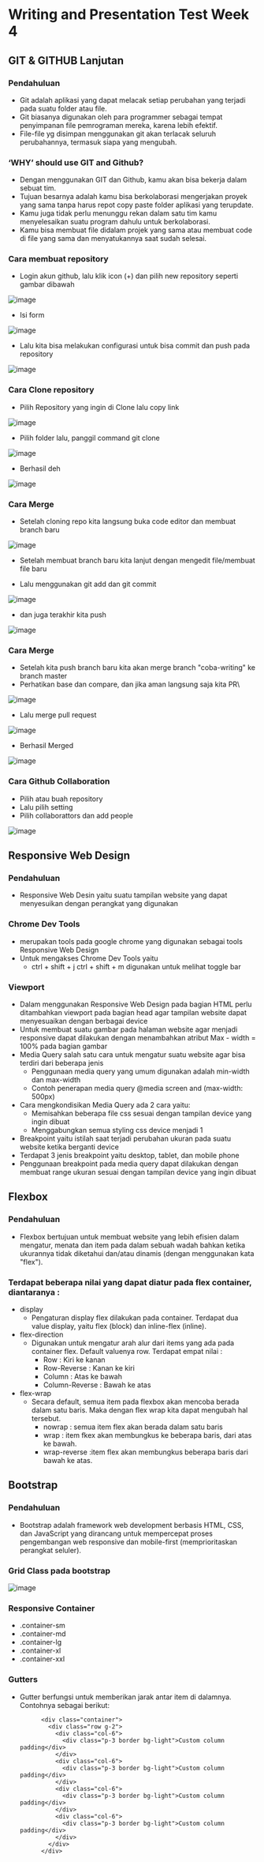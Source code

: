 # Writing and Presentation Test Week 4

## GIT & GITHUB Lanjutan

### Pendahuluan

- Git adalah aplikasi yang dapat melacak setiap perubahan yang terjadi pada suatu folder atau file.
- Git biasanya digunakan oleh para programmer sebagai tempat penyimpanan file pemrograman mereka, karena lebih efektif.
- File-file yg disimpan menggunakan git akan terlacak seluruh perubahannya, termasuk siapa yang mengubah.

### ‘WHY’ should use GIT and Github?
- Dengan menggunakan GIT dan Github, kamu akan bisa bekerja dalam sebuat tim.
- Tujuan besarnya adalah kamu bisa berkolaborasi mengerjakan proyek yang sama tanpa harus repot copy paste folder aplikasi yang terupdate.
- Kamu juga tidak perlu menunggu rekan dalam satu tim kamu menyelesaikan suatu program dahulu untuk berkolaborasi.
- Kamu bisa membuat file didalam projek yang sama atau membuat code di file yang sama dan menyatukannya saat sudah selesai.

### Cara membuat repository 

- Login akun github, lalu klik icon (+) dan pilih new repository seperti gambar dibawah

![image](https://user-images.githubusercontent.com/80618060/196036194-e99f30df-d549-4e55-84eb-806909977fba.png)

- Isi form 

![image](https://user-images.githubusercontent.com/80618060/196036460-ab573ad2-8df9-44cc-945a-e15852959999.png)

- Lalu kita bisa melakukan configurasi untuk bisa commit dan push pada repository

![image](https://user-images.githubusercontent.com/80618060/196036597-c9361b01-22b2-41b4-8308-6153dc79954e.png)

### Cara Clone repository

- Pilih Repository yang ingin di Clone lalu copy link

![image](https://user-images.githubusercontent.com/80618060/196036655-f7fc8122-f585-48a6-af84-131e69f481d5.png)

- Pilih folder lalu, panggil command git clone

![image](https://user-images.githubusercontent.com/80618060/196036702-08bd8699-d4f5-4070-b661-933f87bde81a.png)

- Berhasil deh 

![image](https://user-images.githubusercontent.com/80618060/196036757-56346b27-6bea-426b-8fea-e4c34bace0fe.png)

### Cara Merge 

- Setelah cloning repo kita langsung buka code editor dan membuat branch baru

![image](https://user-images.githubusercontent.com/80618060/196036944-4a497308-ac7a-47ae-bf15-da403d566da1.png)

- Setelah membuat branch baru kita lanjut dengan mengedit file/membuat file baru

- Lalu menggunakan git add dan git commit

![image](https://user-images.githubusercontent.com/80618060/196037052-3bf5cbf0-03c0-4e6e-bdc3-645a1299e8b3.png)

- dan juga terakhir kita push

![image](https://user-images.githubusercontent.com/80618060/196037119-9f5ecdb3-9673-4269-bee4-dcd6e3e07345.png)

### Cara Merge

- Setelah kita push branch baru kita akan merge branch "coba-writing" ke branch master
- Perhatikan base dan compare, dan jika aman langsung saja kita PR\

![image](https://user-images.githubusercontent.com/80618060/196037178-6594397a-e098-4f52-8196-379c61b159c4.png)

- Lalu merge pull request 

![image](https://user-images.githubusercontent.com/80618060/196037221-c83cbae1-ead3-47b8-80d5-5d9f4cff4166.png)

- Berhasil Merged 

![image](https://user-images.githubusercontent.com/80618060/196037237-40f802e1-929a-471d-9110-e81362e868fe.png)

### Cara Github Collaboration 

- Pilih atau buah repository
- Lalu pilih setting
- Pilih collaborattors dan add people 

![image](https://user-images.githubusercontent.com/80618060/196037989-0d254c97-f31d-4246-82f1-8b52e80c7a14.png)

## Responsive Web Design

### Pendahuluan 

- Responsive Web Desin yaitu suatu tampilan website yang dapat menyesuikan dengan perangkat yang digunakan

### Chrome Dev Tools 
- merupakan tools pada google chrome yang digunakan sebagai tools Responsive Web Design
- Untuk mengakses Chrome Dev Tools yaitu
    - ctrl + shift + j ctrl + shift + m digunakan untuk melihat toggle bar
    
### Viewport

- Dalam menggunakan Responsive Web Design pada bagian HTML perlu ditambahkan viewport pada bagian head agar tampilan website dapat menyesuaikan dengan berbagai device
- Untuk membuat suatu gambar pada halaman website agar menjadi responsive dapat dilakukan dengan menambahkan atribut Max - width = 100% pada bagian gambar
- Media Query salah satu cara untuk mengatur suatu website agar bisa terdiri dari beberapa jenis
    - Penggunaan media query yang umum digunakan adalah min-width dan max-width
    - Contoh penerapan media query @media screen and (max-width: 500px)
- Cara mengkondisikan Media Query ada 2 cara yaitu:
    - Memisahkan beberapa file css sesuai dengan tampilan device yang ingin dibuat
    - Menggabungkan semua styling css device menjadi 1
- Breakpoint yaitu istilah saat terjadi perubahan ukuran pada suatu website ketika berganti device
- Terdapat 3 jenis breakpoint yaitu desktop, tablet, dan mobile phone
- Penggunaan breakpoint pada media query dapat dilakukan dengan membuat range ukuran sesuai dengan tampilan device yang ingin dibuat

## Flexbox

### Pendahuluan 

- Flexbox bertujuan untuk membuat website yang lebih efisien dalam mengatur, menata dan item pada dalam sebuah wadah bahkan ketika ukurannya tidak diketahui dan/atau dinamis (dengan menggunakan kata "flex").

###  Terdapat beberapa nilai yang dapat diatur pada flex container, diantaranya :

- display
    - Pengaturan display flex dilakukan pada container. Terdapat dua value display, yaitu flex (block) dan inline-flex (inline).
- flex-direction
    - Digunakan untuk mengatur arah alur dari items yang ada pada container flex. Default valuenya row. Terdapat empat nilai :
        - Row : Kiri ke kanan
        - Row-Reverse : Kanan ke kiri
        - Column : Atas ke bawah
        - Column-Reverse : Bawah ke atas        
- flex-wrap
    - Secara default, semua item pada flexbox akan mencoba berada dalam satu baris. Maka dengan flex wrap kita dapat mengubah hal tersebut.
        - nowrap : semua item flex akan berada dalam satu baris
        - wrap : item fkex akan membungkus ke beberapa baris, dari atas ke bawah.
        - wrap-reverse :item flex akan membungkus beberapa baris dari bawah ke atas.
        
## Bootstrap 

### Pendahuluan 

- Bootstrap adalah framework web development berbasis HTML, CSS, dan JavaScript yang dirancang untuk mempercepat proses pengembangan web responsive dan mobile-first (memprioritaskan perangkat seluler).

### Grid Class pada bootstrap

![image](https://user-images.githubusercontent.com/80618060/196039215-a797220d-3c95-408f-925d-610128b28ecd.png)

### Responsive Container

- .container-sm
- .container-md
- .container-lg
- .container-xl
- .container-xxl

### Gutters

- Gutter berfungsi untuk memberikan jarak antar item di dalamnya. Contohnya sebagai berikut:

            <div class="container">
              <div class="row g-2">
                <div class="col-6">
                  <div class="p-3 border bg-light">Custom column padding</div>
                </div>
                <div class="col-6">
                  <div class="p-3 border bg-light">Custom column padding</div>
                </div>
                <div class="col-6">
                  <div class="p-3 border bg-light">Custom column padding</div>
                </div>
                <div class="col-6">
                  <div class="p-3 border bg-light">Custom column padding</div>
                </div>
              </div>
            </div>
